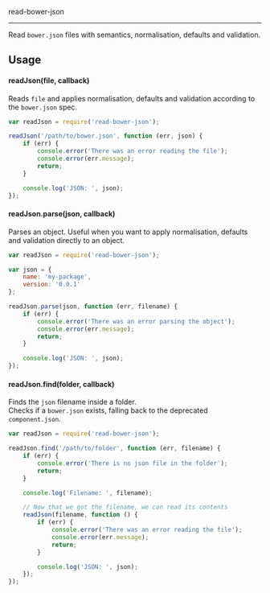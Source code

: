 read-bower-json

----------------

Read `bower.json` files with semantics, normalisation, defaults and validation.


## Usage

#### readJson(file, callback)

Reads `file` and applies normalisation, defaults and validation according to the `bower.json` spec.

```js
var readJson = require('read-bower-json');

readJson('/path/to/bower.json', function (err, json) {
    if (err) {
        console.error('There was an error reading the file');
        console.error(err.message);
        return;
    }

    console.log('JSON: ', json);
});

```


#### readJson.parse(json, callback)

Parses an object. Useful when you want to apply normalisation, defaults and validation
directly to an object.

```js
var readJson = require('read-bower-json');

var json = {
    name: 'my-package',
    version: '0.0.1'
};

readJson.parse(json, function (err, filename) {
    if (err) {
        console.error('There was an error parsing the object');
        console.error(err.message);
        return;
    }

    console.log('JSON: ', json);
});
```


#### readJson.find(folder, callback)

Finds the `json` filename inside a folder.   
Checks if a `bower.json` exists, falling back to the deprecated `component.json`.   

```js
var readJson = require('read-bower-json');

readJson.find('/path/to/folder', function (err, filename) {
    if (err) {
        console.error('There is no json file in the folder');
        return;
    }

    console.log('Filename: ', filename);

    // Now that we got the filename, we can read its contents
    readJson(filename, function () {
        if (err) {
            console.error('There was an error reading the file');
            console.error(err.message);
            return;
        }

        console.log('JSON: ', json);
    });
});
```
